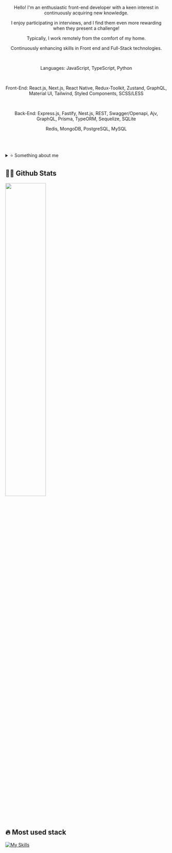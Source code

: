 <p align="center">
Hello! I'm an enthusiastic front-end developer with a keen interest in continuously acquiring new knowledge.
</p>
<p align="center">
I enjoy participating in interviews, and I find them even more rewarding when they present a challenge!
</p>
<p align="center">
Typically, I work remotely from the comfort of my home.
  <br/>
</p><p align="center">
  Continuously enhancing skills in Front end and Full-Stack technologies.
</p>
<br />
<p align="center">
Languages: JavaScript, TypeScript, Python
</p>
<br />
<p align="center">
  Front-End: React.js, Next.js, React Native, Redux-Toolkit, Zustand, GraphQL, Material UI, Tailwind, Styled Components, SCSS/LESS
</p>
<br />
<p align="center">
  Back-End: Express.js, Fastify, Nest.js, REST, Swagger/Openapi, Ajv, GraphQL, Prisma, TypeORM, Sequelize, SQLite
</p>
<p align="center">
  Redis, MongoDB, PostgreSQL, MySQL
</p>
<br />




<br/>




<br />
<div>
<details>
  <summary>⭐ Something about me</summary>

- 🍥🍜🦊 I love ANIME, this is probably the most important you need to know.

- 👨🏻‍💻 I’m currently working with **JS, TS, Python**.

- 📫 Reach me out at **demcsakerik@gmail.com**

</details>
  
</p>
  

## 🙌🏻 Github Stats

  <a><img width="50%" src="https://github-readme-streak-stats.herokuapp.com/?user=Kushikime&theme=radical&date_format=M%20j%5B%2C%20Y%5D&ring=ff3068&fire=ff3068&sideNums=ff3068"></a>


<br/>

## 🔥 Most used stack
[![My Skills](https://skillicons.dev/icons?i=react,ts,js,html,css,nextjs,nestjs,webpack,vite)](https://skills.thijs.gg)

<br/>

